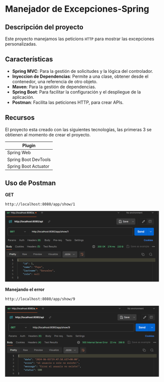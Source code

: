 # Manejador de Excepciones-Spring
## Descripción del proyecto

Este proyecto manejamos las peticions `HTTP` para mostrar las excepciones personalizadas.

## Características

- **Spring MVC**: Para la gestión de solicitudes y la lógica del controlador.
- **Inyeccion de Dependencias**: Permite a una clase, obtener desde el contenedor, una referencia de otro objeto.
- **Maven**: Para la gestión de dependencias.
- **Spring Boot**: Para facilitar la configuración y el despliegue de la aplicación.
- **Postman**: Facilita las peticiones HTTP, para crear APIs.


## Recursos
El proyecto esta creado con las siguientes tecnologías, las primeras 3 se obtienen
al momento de crear el proyecto.


| Plugin                |
|-----------------------|
| Spring Web            | 
| Spring Boot DevTools  | 
| Spring Boot Actuator  | 


## Uso de Postman

**GET**
```sh
http://localhost:8080/app/show/1
```

![](./images/id.PNG)

**Manejando el error**
```sh
http://localhost:8080/app/show/9
```

![](./images/noId.PNG)

